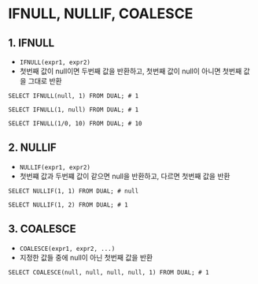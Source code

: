 # IFNULL, NULLIF, COALESCE

## 1. IFNULL

- `IFNULL(expr1, expr2)`
- 첫번째 값이 null이면 두번째 값을 반환하고, 첫번째 값이 null이 아니면 첫번째 값을 그대로 반환

```mysql
SELECT IFNULL(null, 1) FROM DUAL; # 1

SELECT IFNULL(1, null) FROM DUAL; # 1

SELECT IFNULL(1/0, 10) FROM DUAL; # 10
```

## 2. NULLIF

- `NULLIF(expr1, expr2)`
- 첫번쨰 값과 두번쨰 값이 같으면 null을 반환하고, 다르면 첫번째 값을 반환

```mysql
SELECT NULLIF(1, 1) FROM DUAL; # null

SELECT NULLIF(1, 2) FROM DUAL; # 1
```

## 3. COALESCE

- `COALESCE(expr1, expr2, ...)`
- 지정한 값들 중에 null이 아닌 첫번째 값을 반환

```mysql
SELECT COALESCE(null, null, null, null, 1) FROM DUAL; # 1
```

